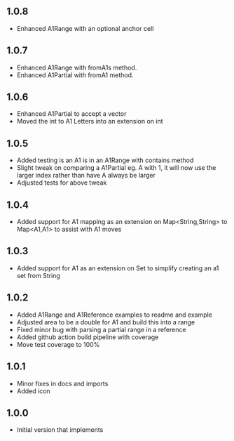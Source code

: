 ## 1.0.8

- Enhanced A1Range with an optional anchor cell

## 1.0.7

- Enhanced A1Range with fromA1s method.
- Enhanced A1Partial with fromA1 method.

## 1.0.6

- Enhanced A1Partial to accept a vector
- Moved the int to A1 Letters into an extension on int

## 1.0.5

- Added testing is an A1 is in an A1Range with contains method
- Slight tweak on comparing a A1Partial eg. A with 1, it will now use the larger index rather than have A always be larger
- Adjusted tests for above tweak

## 1.0.4

- Added support for A1 mapping as an extension on Map<String,String> to Map<A1,A1> to assist with A1 moves

## 1.0.3

- Added support for A1 as an extension on Set to simplify creating an a1 set from String 

## 1.0.2

- Added A1Range and A1Reference examples to readme and example
- Adjusted area to be a double for A1 and build this into a range
- Fixed minor bug with parsing a partial range in a reference
- Added github action build pipeline with coverage
- Move test coverage to 100%

## 1.0.1

- Minor fixes in docs and imports
- Added icon

## 1.0.0

- Initial version that implements 
